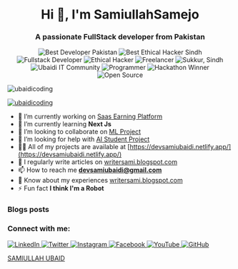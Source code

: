 <h1 align="center">Hi 👋, I'm SamiullahSamejo</h1>
<h3 align="center">A passionate FullStack developer from Pakistan</h3>

<!-- Added 10 badges here -->
<p align="center">
  <img src="https://img.shields.io/badge/Best_Developer_in_Pakistan-Yes-brightgreen" alt="Best Developer Pakistan">
  <img src="https://img.shields.io/badge/Best_Ethical_Hacker_in_Sindh-Yes-blue" alt="Best Ethical Hacker Sindh">
  <img src="https://img.shields.io/badge/Fullstack_Developer-Expert-ff69b4" alt="Fullstack Developer">
  <img src="https://img.shields.io/badge/Ethical_Hacker-Professional-red" alt="Ethical Hacker">
  <img src="https://img.shields.io/badge/Freelancer-Available-success" alt="Freelancer">
  <img src="https://img.shields.io/badge/Location-Sukkur,_Sindh-orange" alt="Sukkur, Sindh">
  <img src="https://img.shields.io/badge/Co_Founder-Ubaidi_IT_Community-9cf" alt="Ubaidi IT Community">
  <img src="https://img.shields.io/badge/Programmer-Python,_JS,_Java-yellow" alt="Programmer">
  <img src="https://img.shields.io/badge/Hackathon_Winner-3_times-purple" alt="Hackathon Winner">
  <img src="https://img.shields.io/badge/Open_Source-Contributor-lightgrey" alt="Open Source">
</p>

<p align="left"> 
  <img src="https://komarev.com/ghpvc/?username=ubaidicoding&label=Profile%20views&color=0e75b6&style=flat" alt="ubaidicoding" /> 
</p>

<p align="left"> <a href="https://github.com/ryo-ma/github-profile-trophy"><img src="https://github-profile-trophy.vercel.app/?username=ubaidicoding" alt="ubaidicoding" /></a> </p>

- 🔭 I’m currently working on [Saas Earning Platform](Working)
- 🌱 I’m currently learning **Next Js**
- 👯 I’m looking to collaborate on [ML Project](mailto:devsamiubaidi@gmail.com)
- 🤝 I’m looking for help with [AI Student Project](mailto:devsamiubaidi@gmail.com)
- 👨‍💻 All of my projects are available at [https://devsamiubaidi.netlify.app/](https://devsamiubaidi.netlify.app/)
- 📝 I regularly write articles on [writersami.blogspot.com](https://writersami.blogspot.com)
- 📫 How to reach me **devsamiubaidi@gmail.com**
- 📄 Know about my experiences [writersami.blogspot.com](https://writersami.blogspot.com)
- ⚡ Fun fact **I think I'm a Robot**

### Blogs posts
<!-- BLOG-POST-LIST:START -->
<!-- BLOG-POST-LIST:END -->

<h3 align="left">Connect with me:</h3>
<p align="left">
  <!-- Social Media Links -->
  <a href="https://linkedin.com/in/samiullah-ubaid-998361269" target="_blank">
    <img src="https://img.shields.io/badge/LinkedIn-0077B5?style=for-the-badge&logo=linkedin&logoColor=white" alt="LinkedIn">
  </a>
  <a href="https://twitter.com/yourusername" target="_blank">
    <img src="https://img.shields.io/badge/Twitter-1DA1F2?style=for-the-badge&logo=twitter&logoColor=white" alt="Twitter">
  </a>
  <a href="https://instagram.com/yourusername" target="_blank">
    <img src="https://img.shields.io/badge/Instagram-E4405F?style=for-the-badge&logo=instagram&logoColor=white" alt="Instagram">
  </a>
  <a href="https://facebook.com/yourusername" target="_blank">
    <img src="https://img.shields.io/badge/Facebook-1877F2?style=for-the-badge&logo=facebook&logoColor=white" alt="Facebook">
  </a>
  <a href="https://youtube.com/yourchannel" target="_blank">
    <img src="https://img.shields.io/badge/YouTube-FF0000?style=for-the-badge&logo=youtube&logoColor=white" alt="YouTube">
  </a>
  <a href="https://github.com/ubaidicoding" target="_blank">
    <img src="https://img.shields.io/badge/GitHub-100000?style=for-the-badge&logo=github&logoColor=white" alt="GitHub">
  </a>
</p>

<!-- LinkedIn Profile Badge -->
<div class="badge-base LI-profile-badge" data-locale="en_US" data-size="medium" data-theme="light" data-type="HORIZONTAL" data-vanity="samiullah-ubaid-998361269" data-version="v1">
  <a class="badge-base__link LI-simple-link" href="https://pk.linkedin.com/in/samiullah-ubaid-998361269">SAMIULLAH UBAID</a>
</div>
